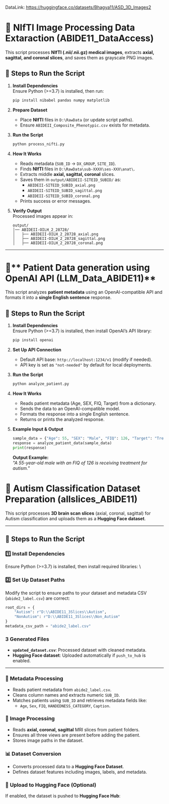 DataLink: https://huggingface.co/datasets/Bhagya11/ASD_3D_Images2

# 🧠 **NIfTI Image Processing Data Extaraction (ABIDE11_DataAccess)**

This script processes **NIfTI (.nii/.nii.gz) medical images**, extracts **axial, sagittal, and coronal slices**, and saves them as grayscale PNG images.
## 🚀 Steps to Run the Script

1. **Install Dependencies**  
   Ensure Python (>=3.7) is installed, then run:  
   ```sh
   pip install nibabel pandas numpy matplotlib
   ```

2. **Prepare Dataset**  
   - Place **NIfTI** files in `D:\RawData` (or update script paths).  
   - Ensure `ABIDEII_Composite_Phenotypic.csv` exists for metadata.  

3. **Run the Script**  
   ```sh
   python process_nifti.py
   ```

4. **How It Works**  
   - Reads metadata (`SUB_ID` → `DX_GROUP`, `SITE_ID`).  
   - Finds **NIfTI** files in `D:\RawData\sub-XXXX\ses-XXX\anat\`.  
   - Extracts middle **axial, sagittal, coronal** slices.  
   - Saves them in `output/ABIDEII-SITEID_SUBID/` as:  
     - `ABIDEII-SITEID_SUBID_axial.png`  
     - `ABIDEII-SITEID_SUBID_sagittal.png`  
     - `ABIDEII-SITEID_SUBID_coronal.png`  
   - Prints success or error messages.  

5. **Verify Output**  
   Processed images appear in:  
   ```
   output/
   │── ABIDEII-OILH_2_28728/
   │   ├── ABIDEII-OILH_2_28728_axial.png
   │   ├── ABIDEII-OILH_2_28728_sagittal.png
   │   ├── ABIDEII-OILH_2_28728_coronal.png
   ```

---

# 🏥** Patient Data generation using OpenAI API (LLM_Data_ABIDE11)**

This script analyzes **patient metadata** using an OpenAI-compatible API and formats it into a **single English sentence** response.


## 🚀 Steps to Run the Script

1. **Install Dependencies**  
   Ensure Python (>=3.7) is installed, then install OpenAI’s API library:
   ```sh
   pip install openai
   ```

2. **Set Up API Connection**  
   - Default API base: `http://localhost:1234/v1` (modify if needed).
   - API key is set as `"not-needed"` by default for local deployments.

3. **Run the Script**  
   ```sh
   python analyze_patient.py
   ```

4. **How It Works**  
   - Reads patient metadata (Age, SEX, FIQ, Target) from a dictionary.
   - Sends the data to an OpenAI-compatible model.
   - Formats the response into a single English sentence.
   - Returns or prints the analyzed response.

5. **Example Input & Output**  
   ```python
   sample_data = {"Age": 55, "SEX": "Male", "FIQ": 126, "Target": "Treatment for Autism"}  
   response = analyze_patient_data(sample_data)
   print(response)
   ```
   **Output Example:**  
   _"A 55-year-old male with an FIQ of 126 is receiving treatment for autism."_


# **🧠 Autism Classification Dataset Preparation** (allslices_ABIDE11)

This script processes **3D brain scan slices** (axial, coronal, sagittal) for Autism classification and uploads them as a **Hugging Face dataset**.

---
## 🚀 Steps to Run the Script

### 1️⃣ **Install Dependencies**
Ensure Python (>=3.7) is installed, then install required libraries:
\

### 2️⃣ **Set Up Dataset Paths**
Modify the script to ensure paths to your dataset and metadata CSV (`abide2_label.csv`) are correct:
```python
root_dirs = {
    "Autism": r"D:\\ABIDE11_3Slices\\Autism",
    "NonAutism": r"D:\\ABIDE11_3Slices\\Non_Autism"
}
metadata_csv_path = "abide2_label.csv"
```


### 3 **Generated Files**
- **`updated_dataset.csv`**: Processed dataset with cleaned metadata.
- **Hugging Face dataset**: Uploaded automatically if `push_to_hub` is enabled.

---

### 📝 **Metadata Processing**
- Reads patient metadata from `abide2_label.csv`.
- Cleans column names and extracts numeric `SUB_ID`.
- Matches patients using `SUB_ID` and retrieves metadata fields like:
  - `Age`, `Sex`, `FIQ`, `HANDEDNESS_CATEGORY`, `Caption`.

### 📸 **Image Processing**
- Reads **axial, coronal, sagittal** MRI slices from patient folders.
- Ensures all three views are present before adding the patient.
- Stores image paths in the dataset.

### 📊 **Dataset Conversion**
- Converts processed data to a **Hugging Face Dataset**.
- Defines dataset features including images, labels, and metadata.

### 🚀 **Upload to Hugging Face** (Optional)
If enabled, the dataset is pushed to **Hugging Face Hub**:






